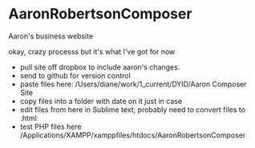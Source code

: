 # AaronRobertsonComposer
Aaron's business website

okay, crazy processs but it's what I've got for now
- pull site off dropbox to include aaron's changes.
- send to github for version control
- paste files here: /Users/diane/work/1_current/DYID/Aaron Composer Site
- copy files into a folder with date on it just in case
- edit files from here in Sublime text; probably need to convert files to .html
- test PHP files here /Applications/XAMPP/xamppfiles/htdocs/AaronRobertsonComposer
